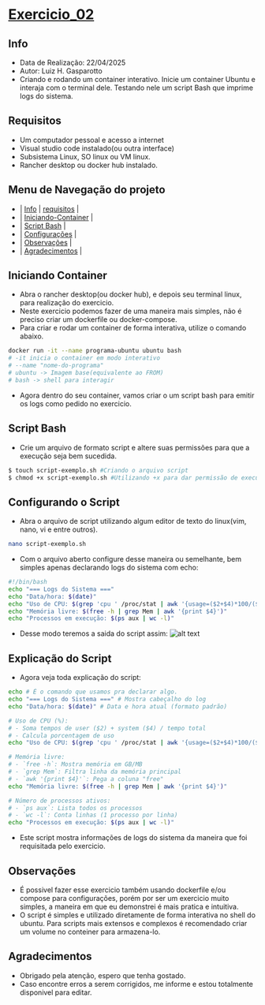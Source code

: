 # [Exercicio_02](#exercicio_02)

## Info
- Data de Realização: 22/04/2025
- Autor: Luiz H. Gasparotto
- Criando e rodando um container interativo. Inicie um container Ubuntu e interaja com o terminal dele. Testando nele um script Bash que imprime logs do sistema.

## Requisitos
- Um computador pessoal e acesso a internet
- Visual studio code instalado(ou outra interface)
- Subsistema Linux, SO linux ou VM linux.
- Rancher desktop ou docker hub instalado.

## Menu de Navegação do projeto
- | [Info](#info) | [requisitos](#requisitos) |
- | [Iniciando-Container](#iniciando-container) |
- | [Script Bash](#script-bash) |
- | [Configurações](#configurações) |
- | [Observações](#observações) |
- | [Agradecimentos](#agradecimentos) |

## Iniciando Container
- Abra o rancher desktop(ou docker hub), e depois seu terminal linux, para realização do exercicio.
- Neste exercicio podemos fazer de uma maneira mais simples, não é preciso criar um dockerfile ou docker-compose.
- Para criar e rodar um container de forma interativa, utilize o comando abaixo.
```bash
docker run -it --name programa-ubuntu ubuntu bash
# -it inicia o container em modo interativo
# --name "nome-do-programa" 
# ubuntu -> Imagem base(equivalente ao FROM)
# bash -> shell para interagir
```
- Agora dentro do seu container, vamos criar o um script bash para emitir os logs como pedido no exercicio.

## Script Bash
- Crie um arquivo de formato script e altere suas permissões para que a execução seja bem sucedida.
```bash
$ touch script-exemplo.sh #Criando o arquivo script
$ chmod +x script-exemplo.sh #Utilizando +x para dar permissão de execução ao script
```
## Configurando o Script 
- Abra o arquivo de script utilizando algum editor de texto do linux(vim, nano, vi e entre outros). 
```bash
nano script-exemplo.sh
```
- Com o arquivo aberto configure desse maneira ou semelhante, bem simples apenas declarando logs do sistema com echo:
```bash
#!/bin/bash
echo "=== Logs do Sistema ==="
echo "Data/hora: $(date)"
echo "Uso de CPU: $(grep 'cpu ' /proc/stat | awk '{usage=($2+$4)*100/($2+$4+$5)} END {print usage "%"}')"
echo "Memória livre: $(free -h | grep Mem | awk '{print $4}')"
echo "Processos em execução: $(ps aux | wc -l)"
```
- Desse modo teremos a saida do script assim:
![alt text](image.png)

## Explicação do Script
- Agora veja toda explicação do script:
```bash
echo # É o comando que usamos pra declarar algo.
echo "=== Logs do Sistema ===" # Mostra cabeçalho do log
echo "Data/hora: $(date)" # Data e hora atual (formato padrão)

# Uso de CPU (%): 
# - Soma tempos de user ($2) + system ($4) / tempo total
# - Calcula porcentagem de uso
echo "Uso de CPU: $(grep 'cpu ' /proc/stat | awk '{usage=($2+$4)*100/($2+$4+$5)} END {print usage "%"}')"

# Memória livre:
# - `free -h`: Mostra memória em GB/MB
# - `grep Mem`: Filtra linha da memória principal
# - `awk '{print $4}'`: Pega a coluna "free"
echo "Memória livre: $(free -h | grep Mem | awk '{print $4}')"

# Número de processos ativos:
# - `ps aux`: Lista todos os processos
# - `wc -l`: Conta linhas (1 processo por linha)
echo "Processos em execução: $(ps aux | wc -l)"
```
- Este script mostra informações de logs do sistema da maneira que foi requisitada pelo exercicio.

## Observações
- É possivel fazer esse exercicio também usando dockerfile e/ou compose para configurações, porém por ser um exercicio muito simples, a maneira em que eu demonstrei é mais pratica e intuitiva.
- O script é simples e utilizado diretamente de forma interativa no shell do ubuntu. Para scripts mais extensos e complexos é recomendado criar um volume no conteiner para armazena-lo.

## Agradecimentos
- Obrigado pela atenção, espero que tenha gostado.
- Caso encontre erros a serem corrigidos, me informe e estou totalmente disponivel para editar.
